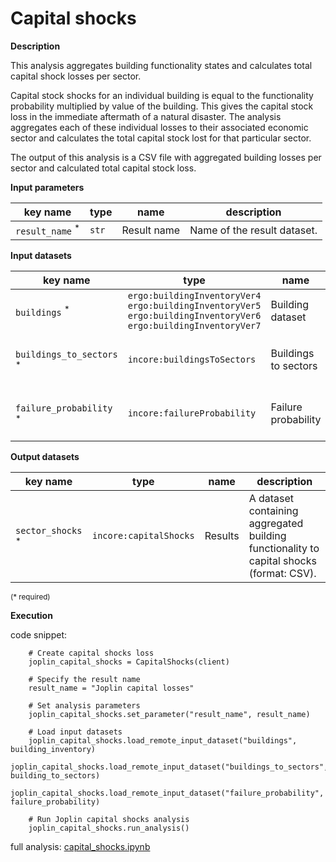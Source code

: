 # Capital shocks

**Description**

This analysis aggregates building functionality states and calculates total capital shock losses per sector.

Capital stock shocks for an individual building is equal to the functionality probability multiplied by value
of the building. This gives the capital stock loss in the immediate aftermath of a natural disaster. The analysis aggregates 
each of these individual losses to their associated economic sector and calculates the total capital stock lost for that 
particular sector.

The output of this analysis is a CSV file with aggregated building losses per sector and calculated total capital stock loss.

**Input parameters**

key name | type | name | description
--- | --- | --- | ---
`result_name` <sup>*</sup> | `str` | Result name | Name of the result dataset.

**Input datasets**

key name | type | name | description
--- | --- | --- | ---
`buildings` <sup>*</sup> | `ergo:buildingInventoryVer4`<br>`ergo:buildingInventoryVer5`<br>`ergo:buildingInventoryVer6`<br>`ergo:buildingInventoryVer7` | Building dataset | A building inventory dataset.
`buildings_to_sectors` <sup>*</sup> | `incore:buildingsToSectors` | Buildings to sectors | A file defining sectors of buildings.
`failure_probability` <sup>*</sup> | `incore:failureProbability` | Failure probability | Failure probability of buildings..

**Output datasets**

key name | type | name | description
--- | --- | --- | ---
`sector_shocks` <sup>*</sup> | `incore:capitalShocks` | Results | A dataset containing aggregated building functionality to capital shocks<br>(format: CSV).

<small>(* required)</small>

**Execution**

code snippet:

```
    # Create capital shocks loss
    joplin_capital_shocks = CapitalShocks(client)

    # Specify the result name
    result_name = "Joplin capital losses"

    # Set analysis parameters
    joplin_capital_shocks.set_parameter("result_name", result_name)

    # Load input datasets
    joplin_capital_shocks.load_remote_input_dataset("buildings", building_inventory)
    joplin_capital_shocks.load_remote_input_dataset("buildings_to_sectors", building_to_sectors)
    joplin_capital_shocks.load_remote_input_dataset("failure_probability", failure_probability)

    # Run Joplin capital shocks analysis
    joplin_capital_shocks.run_analysis()
```

full analysis: [capital_shocks.ipynb](https://github.com/IN-CORE/incore-docs/blob/master/notebooks/capital_shocks.ipynb)

